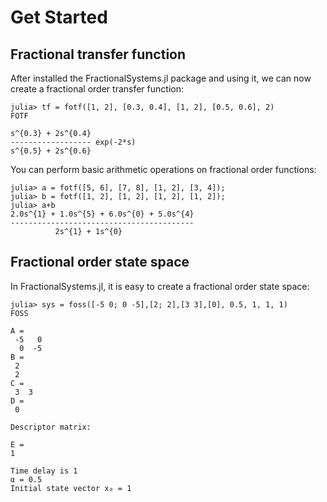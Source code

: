 # Get Started

## Fractional transfer function

After installed the FractionalSystems.jl package and using it, we can now create a fractional order transfer function:

```julia-repl
julia> tf = fotf([1, 2], [0.3, 0.4], [1, 2], [0.5, 0.6], 2)
FOTF

s^{0.3} + 2s^{0.4}
------------------ exp(-2*s)     
s^{0.5} + 2s^{0.6}
```

You can perform basic arithmetic operations on fractional order functions:

```julia-repl
julia> a = fotf([5, 6], [7, 8], [1, 2], [3, 4]);
julia> b = fotf([1, 2], [1, 2], [1, 2], [1, 2]);
julia> a+b
2.0s^{1} + 1.0s^{5} + 6.0s^{0} + 5.0s^{4}
-----------------------------------------
          2s^{1} + 1s^{0}
```

## Fractional order state space

In FractionalSystems.jl, it is easy to create a fractional order state space:

```julia-repl
julia> sys = foss([-5 0; 0 -5],[2; 2],[3 3],[0], 0.5, 1, 1, 1)
FOSS

A =
 -5   0
  0  -5
B =
 2
 2
C =
 3  3
D =
 0

Descriptor matrix:

E =
1

Time delay is 1
α = 0.5
Initial state vector x₀ = 1
```